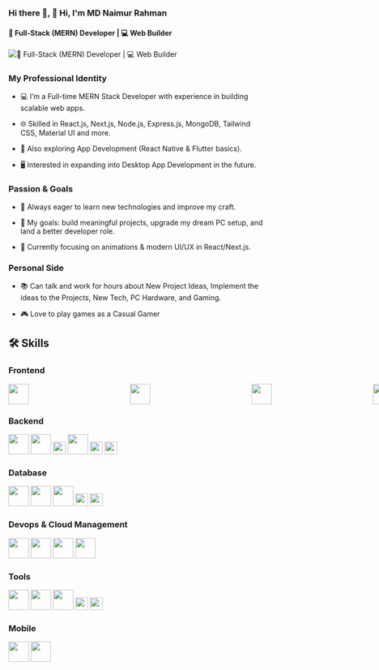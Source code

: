 ### Hi there 👋, 👋 Hi, I'm MD Naimur Rahman
#### 🚀 Full-Stack (MERN) Developer | 💻 Web Builder 
![🚀 Full-Stack (MERN) Developer | 💻 Web Builder ](https://arturssmirnovs.github.io/github-profile-readme-generator/images/banner.png)

### My Professional Identity

- 💻 I’m a Full-time MERN Stack Developer with experience in building scalable web apps.

- 🌐 Skilled in React.js, Next.js, Node.js, Express.js, MongoDB, Tailwind CSS, Material UI and more.

- 📱 Also exploring App Development (React Native & Flutter basics).

- 🖥️ Interested in expanding into Desktop App Development in the future.

### Passion & Goals

- 🚀 Always eager to learn new technologies and improve my craft.

- 🎯 My goals: build meaningful projects, upgrade my dream PC setup, and land a better developer role.

- 🌱 Currently focusing on animations & modern UI/UX in React/Next.js.

### Personal Side

- 📚 Can talk and work for hours about New Project Ideas, Implement the ideas to the Projects, New Tech, PC Hardware, and Gaming.

- 🎮 Love to play games as a Casual Gamer

## 🛠️ Skills  

  ### Frontend
  
  <div style="display:flex; gap:200px;">
    <img src="https://cdn.jsdelivr.net/gh/devicons/devicon/icons/html5/html5-original.svg" width="40" height="40" />
    <img src="https://cdn.jsdelivr.net/gh/devicons/devicon/icons/css3/css3-original.svg" width="40" height="40"/>
    <img src="https://cdn.jsdelivr.net/gh/devicons/devicon/icons/javascript/javascript-original.svg" width="40" height="40"/>
    <img src="https://cdn.jsdelivr.net/gh/devicons/devicon/icons/typescript/typescript-original.svg" width="40" height="40"/>
    <img src="https://cdn.jsdelivr.net/gh/devicons/devicon/icons/react/react-original.svg" width="40" height="40"/>
    <img src="https://cdn.jsdelivr.net/gh/devicons/devicon/icons/nextjs/nextjs-original.svg" width="40" height="40"/>
    <img src="https://cdn.jsdelivr.net/gh/devicons/devicon/icons/redux/redux-original.svg" width="40" height="40"/>
    <img src="https://cdn.jsdelivr.net/gh/devicons/devicon@latest/icons/tailwindcss/tailwindcss-original.svg" width="40" height="40"/>
    <img src="https://cdn.jsdelivr.net/gh/devicons/devicon/icons/materialui/materialui-original.svg" width="40" height="40"/>
  <!-- Shadcn, Framer Motion, GSAP don’t exist in Devicon, keep as text badges -->
    <img src="https://img.shields.io/badge/Shadcn-000000?style=for-the-badge&logo=shadcnui&logoColor=white" height="25"/>
    <img src="https://img.shields.io/badge/Framer%20Motion-EA4C89?style=for-the-badge&logo=framer&logoColor=white" height="25"/>
    <img src="https://img.shields.io/badge/GSAP-88CE02?style=for-the-badge&logo=greensock&logoColor=white" height="25"/>
  </div>

  ### Backend
  
  <div>
    <img src="https://cdn.jsdelivr.net/gh/devicons/devicon/icons/nodejs/nodejs-original.svg" width="40" height="40"/>
    <img src="https://cdn.jsdelivr.net/gh/devicons/devicon/icons/express/express-original.svg" width="40" height="40"/>
    <img src="https://img.shields.io/badge/WebSockets-010101?style=for-the-badge&logo=socketdotio&logoColor=white" height="25"/>
    <img src="https://cdn.jsdelivr.net/gh/devicons/devicon/icons/socketio/socketio-original.svg" width="40" height="40"/>
    <img src="https://img.shields.io/badge/JWT-000000?style=for-the-badge&logo=jsonwebtokens&logoColor=white" height="25"/>
    <img src="https://img.shields.io/badge/NextAuth.js-000000?style=for-the-badge&logo=nextdotjs&logoColor=white" height="25"/>
  </div>

  ### Database
  
  <div>
    <img src="https://cdn.jsdelivr.net/gh/devicons/devicon/icons/mongodb/mongodb-original.svg" width="40" height="40"/>
    <img src="https://cdn.jsdelivr.net/gh/devicons/devicon/icons/postgresql/postgresql-original.svg" width="40" height="40"/>
    <img src="https://cdn.jsdelivr.net/gh/devicons/devicon/icons/mysql/mysql-original.svg" width="40" height="40"/>
    <img src="https://img.shields.io/badge/Prisma-2D3748?style=for-the-badge&logo=prisma&logoColor=white" height="25"/>
    <img src="https://img.shields.io/badge/Redis-DC382D?style=for-the-badge&logo=redis&logoColor=white" height="25"/>
  </div>

  ### Devops & Cloud Management
  
  <div>
    <img src="https://cdn.jsdelivr.net/gh/devicons/devicon/icons/docker/docker-original.svg" width="40" height="40"/>
    <img src="https://cdn.jsdelivr.net/gh/devicons/devicon/icons/kubernetes/kubernetes-plain.svg" width="40" height="40"/>
    <img src="https://cdn.jsdelivr.net/gh/devicons/devicon/icons/googlecloud/googlecloud-original.svg" width="40" height="40"/>
    <img src="https://cdn.jsdelivr.net/gh/devicons/devicon@latest/icons/amazonwebservices/amazonwebservices-plain-wordmark.svg" width="40"  height="40"/>
  </div>

  ### Tools 
  
  <div>
    <img src="https://cdn.jsdelivr.net/gh/devicons/devicon/icons/github/github-original.svg" width="40" height="40"/>
    <img src="https://cdn.jsdelivr.net/gh/devicons/devicon/icons/gitlab/gitlab-original.svg" width="40" height="40"/>
    <img src="https://cdn.jsdelivr.net/gh/devicons/devicon/icons/figma/figma-original.svg" width="40" height="40"/>
    <img src="https://img.shields.io/badge/Canva-00C4CC?style=for-the-badge&logo=canva&logoColor=white" height="25"/>
    <img src="https://img.shields.io/badge/AI%20Integration-412991?style=for-the-badge&logo=openai&logoColor=white" height="25"/>
  </div>

  ### Mobile
  
  <div>
    <img src="https://cdn.jsdelivr.net/gh/devicons/devicon/icons/flutter/flutter-original.svg" width="40" height="40"/>
    <img src="https://cdn.jsdelivr.net/gh/devicons/devicon/icons/react/react-original.svg" width="40" height="40"/>
  </div>






